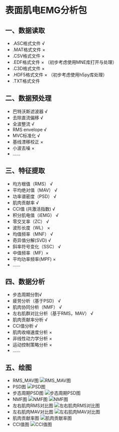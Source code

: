 # 表面肌电EMG分析包
## 一、数据读取
- .ASC格式文件 √
- .MAT格式文件 ×
- .CSV格式文件 ×
- .EDF格式文件 × （初步考虑使用MNE库打开与处理）
- .C3D格式文件 ×
- .HDF5格式文件 × （初步考虑使用h5py库处理）
- .TXT格式文件
## 二、数据预处理
- 巴特沃斯滤波器 √
- 去除直流偏移 √
- 全波整流 √
- RMS envelope √
- MVC标准化 √
- 基线漂移校正 ×
- 小波去噪 ×
- ......
## 三、特征提取
- 均方根值（RMS） √
- 平均绝对值（MAV） √
- 功率谱密度（PSD） √
- 肌肉贡献率 √
- CCI值 (共激活指数) √
- 积分肌电值（iEMG） √
- 零交叉率（ZC） √
- 波形长度（WL） ×
- 均值频率（MNF） √
- 奇异值分解(SVD) √
- 斜率符号变化（SSC） √
- 中值频率（MF）×
- 平均功率频率(MPF) ×
- ......
## 四、数据分析
- 步态周期分割√
- 疲劳分析（基于PSD） √
- 肌肉协同分析（NMF） √
- 左右肌群对比分析（基于RMS，MAV） √
- 肌肉贡献率分析 √
- CCI值分析 √
- 肌肉收缩速度分析 ×
- 非线性动力学分析 ×
- 运动控制策略分析 ×
- ......
## 五、绘图
- RMS_MAV图
![RMS_MAV图](https://github.com/Jianghuchengphilip/EMG_Analysis/blob/main/output_img/RMS_MAV_Graph.png "RMS_MAV图")
- PSD图
![PSD图](https://github.com/Jianghuchengphilip/EMG_Analysis/blob/main/output_img/PSD_Graph.png "PSD图")
- 步态周期PSD图
![步态周期PSD图](https://github.com/Jianghuchengphilip/EMG_Analysis/blob/main/output_img/PSD_Per_Cycle_Graph.png "步态周期PSD图")
- NMF图
![NMF图](https://github.com/Jianghuchengphilip/EMG_Analysis/blob/main/output_img/NMF_Bar.png "NMF图")
![NMF图](https://github.com/Jianghuchengphilip/EMG_Analysis/blob/main/output_img/NMF_Line.png "NMF图")
- 左右肌肉RMS对比图
![左右肌肉RMS对比图](https://github.com/Jianghuchengphilip/EMG_Analysis/blob/main/output_img/Left_Right_Muscle_RMS.png "左右肌肉RMS对比图")
- 左右肌肉MAV对比图
![左右肌肉MAV对比图](https://github.com/Jianghuchengphilip/EMG_Analysis/blob/main/output_img/Left_Right_Muscle_MAV.png "左右肌肉MAV对比图")
- 肌肉贡献率图
![肌肉贡献率图](https://github.com/Jianghuchengphilip/EMG_Analysis/blob/main/output_img/Muscle_Contribution_Rate.png "肌肉贡献率图")
- CCI值图
![CCI值图](https://github.com/Jianghuchengphilip/EMG_Analysis/blob/main/output_img/CCI_Values.png "CCI值图")

